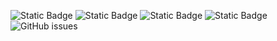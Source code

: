 ![Static Badge](https://img.shields.io/badge/blacklists-60-000000) ![Static Badge](https://img.shields.io/badge/blacklisted-3065690-cc0000) ![Static Badge](https://img.shields.io/badge/whitelisted-2243-00CC00) ![Static Badge](https://img.shields.io/badge/streaming_blacklist-28107-000000) ![GitHub issues](https://img.shields.io/github/issues/fabriziosalmi/blacklists)
